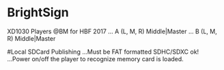 # BrightSign
XD1030 Players @BM for HBF 2017
... A  (L, M, R)  Middle|Master
... B  (L, M, R)  Middle|Master



#Local SDCard Publishing
...Must be FAT formatted SDHC/SDXC ok!
...Power on/off the player to recognize memory card is loaded.


